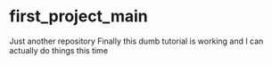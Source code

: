 # first_project_main
Just another repository
Finally this dumb tutorial is working and I can actually do things this time
